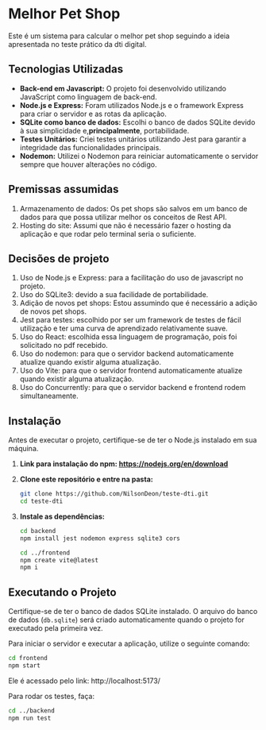 # Melhor Pet Shop

Este é um sistema para calcular o melhor pet shop seguindo a ideia apresentada no teste prático da dti digital.


## Tecnologias Utilizadas

- **Back-end em Javascript:** O projeto foi desenvolvido utilizando JavaScript como linguagem de back-end.
- **Node.js e Express:** Foram utilizados Node.js e o framework Express para criar o servidor e as rotas da aplicação.
- **SQLite como banco de dados:** Escolhi o banco de dados SQLite devido à sua simplicidade e,**principalmente**, portabilidade.
- **Testes Unitários:** Criei testes unitários utilizando Jest para garantir a integridade das funcionalidades principais.
- **Nodemon:** Utilizei o Nodemon para reiniciar automaticamente o servidor sempre que houver alterações no código.

## Premissas assumidas
1. Armazenamento de dados: Os pet shops  são salvos em um banco de dados para que possa utilizar melhor os conceitos de Rest API.
2. Hosting do site: Assumi que não é necessário fazer o hosting da aplicação e que rodar pelo terminal seria o suficiente.

## Decisões de projeto
1. Uso de Node.js e Express: para a facilitação do uso de javascript no projeto.
2. Uso do SQLite3: devido a sua facilidade de portabilidade.
3. Adição de novos pet shops: Estou assumindo que é necessário a adição de novos pet shops.
4. Jest para testes: escolhido por ser um framework de testes de fácil utilização e ter uma curva de aprendizado relativamente suave.
5. Uso do React: escolhida essa linguagem de programação, pois foi solicitado no pdf recebido.
6. Uso do nodemon: para que o servidor backend automaticamente atualize quando existir alguma atualização.
7. Uso do Vite: para que o servidor frontend automaticamente atualize quando existir alguma atualização.
8. Uso do Concurrently: para que o servidor backend e frontend rodem simultaneamente.

## Instalação

Antes de executar o projeto, certifique-se de ter o Node.js instalado em sua máquina.
1. **Link para instalação do npm: https://nodejs.org/en/download**
2. **Clone este repositório e entre na pasta:**

    ```bash
    git clone https://github.com/NilsonDeon/teste-dti.git
    cd teste-dti
    ```

2. **Instale as dependências:**

    ```bash
    cd backend
    npm install jest nodemon express sqlite3 cors

    cd ../frontend
    npm create vite@latest
    npm i
    ```

## Executando o Projeto

Certifique-se de ter o banco de dados SQLite instalado. O arquivo do banco de dados (`db.sqlite`) será criado automaticamente quando o projeto for executado pela primeira vez.

Para iniciar o servidor e executar a aplicação, utilize o seguinte comando:

```bash
cd frontend
npm start
```
Ele é acessado pelo link: http://localhost:5173/

Para rodar os testes, faça:

```bash
cd ../backend
npm run test
```
